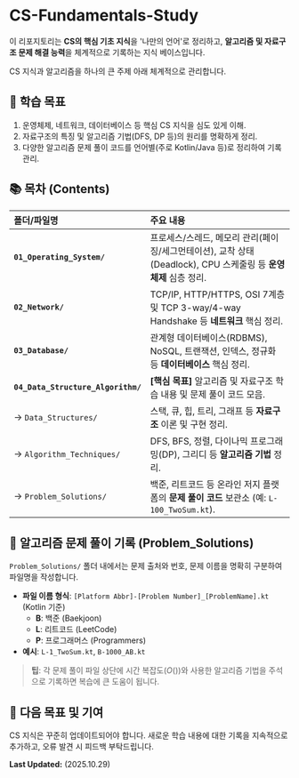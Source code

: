 # CS-Fundamentals-Study

이 리포지토리는 **CS의 핵심 기초 지식**을 '나만의 언어'로 정리하고, **알고리즘 및 자료구조 문제 해결 능력**을 체계적으로 기록하는 지식 베이스입니다.

CS 지식과 알고리즘을 하나의 큰 주제 아래 체계적으로 관리합니다.

## 🎯 학습 목표

1.  운영체제, 네트워크, 데이터베이스 등 핵심 CS 지식을 심도 있게 이해.
2.  자료구조의 특징 및 알고리즘 기법(DFS, DP 등)의 원리를 명확하게 정리.
3.  다양한 알고리즘 문제 풀이 코드를 언어별(주로 Kotlin/Java 등)로 정리하여 기록 관리.

## 📚 목차 (Contents)

| 폴더/파일명                           | 주요 내용                                                                                                       |
| :------------------------------------ | :-------------------------------------------------------------------------------------------------------------- |
| **`01_Operating_System/`**            | 프로세스/스레드, 메모리 관리(페이징/세그먼테이션), 교착 상태(Deadlock), CPU 스케줄링 등 **운영체제** 심층 정리. |
| **`02_Network/`**                     | TCP/IP, HTTP/HTTPS, OSI 7계층 및 TCP 3-way/4-way Handshake 등 **네트워크** 핵심 정리.                           |
| **`03_Database/`**                    | 관계형 데이터베이스(RDBMS), NoSQL, 트랜잭션, 인덱스, 정규화 등 **데이터베이스** 핵심 정리.                      |
| **`04_Data_Structure_Algorithm/`**    | **[핵심 목표]** 알고리즘 및 자료구조 학습 내용 및 문제 풀이 코드 모음.                                          |
| $\rightarrow$ `Data_Structures/`      | 스택, 큐, 힙, 트리, 그래프 등 **자료구조** 이론 및 구현 정리.                                                   |
| $\rightarrow$ `Algorithm_Techniques/` | DFS, BFS, 정렬, 다이나믹 프로그래밍(DP), 그리디 등 **알고리즘 기법** 정리.                                      |
| $\rightarrow$ `Problem_Solutions/`    | 백준, 리트코드 등 온라인 저지 플랫폼의 **문제 풀이 코드** 보관소 (예: `L-100_TwoSum.kt`).                       |

## 📝 알고리즘 문제 풀이 기록 (Problem_Solutions)

`Problem_Solutions/` 폴더 내에서는 문제 출처와 번호, 문제 이름을 명확히 구분하여 파일명을 작성합니다.

- **파일 이름 형식**: `[Platform Abbr]-[Problem Number]_[ProblemName].kt` (Kotlin 기준)
  - **B**: 백준 (Baekjoon)
  - **L**: 리트코드 (LeetCode)
  - **P**: 프로그래머스 (Programmers)
- **예시**: `L-1_TwoSum.kt`, `B-1000_AB.kt`

> **팁**: 각 문제 풀이 파일 상단에 시간 복잡도($O()$)와 사용한 알고리즘 기법을 주석으로 기록하면 복습에 큰 도움이 됩니다.

## 🚀 다음 목표 및 기여

CS 지식은 꾸준히 업데이트되어야 합니다. 새로운 학습 내용에 대한 기록을 지속적으로 추가하고, 오류 발견 시 피드백 부탁드립니다.

**Last Updated:** (2025.10.29)
